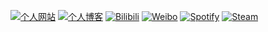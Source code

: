 [![个人网站](https://img.shields.io/badge/个人网站-网络驿站-green)](https://webrelay.cn/) [![个人博客](https://img.shields.io/badge/个人博客-青橙-orange)](https://blog.webrelay.cn/) [![Bilibili](https://img.shields.io/badge/Bilibili-青木登-blue?logo=bilibili)](https://space.bilibili.com/88877294) [![Weibo](https://img.shields.io/badge/Weibo-李青木登-red?logo=weibo)](https://weibo.com/orangelegy) [![Spotify](https://img.shields.io/badge/Spotify-青橙-green?logo=spotify)](https://open.spotify.com/user/31t3l5qo65q67g2nudyopovt6kgi) [![Steam](https://img.shields.io/badge/Steam-orangelegy-grey?logo=steam)](https://steamcommunity.com/profiles/76561198844194439/)

<!--
**orangelegy/orangelegy** is a ✨ _special_ ✨ repository because its `README.md` (this file) appears on your GitHub profile.

Here are some ideas to get you started:

- 🔭 I’m currently working on ...
- 🌱 I’m currently learning ...
- 👯 I’m looking to collaborate on ...
- 🤔 I’m looking for help with ...
- 💬 Ask me about ...
- 📫 How to reach me: ...
- 😄 Pronouns: ...
- ⚡ Fun fact: ...
-->
